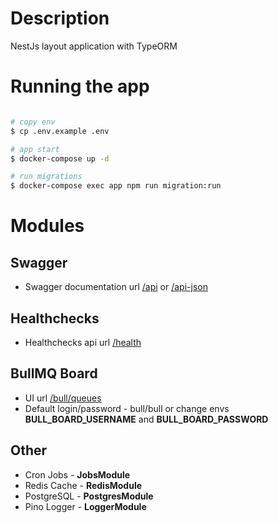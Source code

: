 # Description

NestJs layout application with TypeORM

# Running the app

```bash

# copy env
$ cp .env.example .env

# app start
$ docker-compose up -d

# run migrations
$ docker-compose exec app npm run migration:run
```
# Modules

## Swagger
- Swagger documentation url [/api](http://127.0.0.1:8080/api) or [/api-json](http://127.0.0.1:8080/api-json)

## Healthchecks
- Healthchecks api url [/health](http://127.0.0.1:8080/health)

## BullMQ Board
- UI url [/bull/queues](http://127.0.0.1:8080/bull/queues)
- Default login/password - bull/bull or change envs **BULL_BOARD_USERNAME** and **BULL_BOARD_PASSWORD**

## Other
- Cron Jobs - **JobsModule**
- Redis Cache - **RedisModule**
- PostgreSQL - **PostgresModule**
- Pino Logger - **LoggerModule**